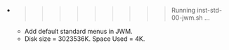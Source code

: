 * >>>>>>>>> Running inst-std-00-jwm.sh ...
  * Add default standard menus in JWM.
  * Disk size = 3023536K. Space Used = 4K.
